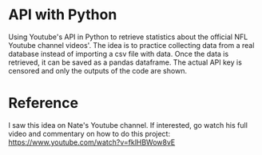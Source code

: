 # API with Python
Using Youtube's API in Python to retrieve statistics about the official NFL Youtube channel videos'. The idea is to practice collecting data from a real database instead of importing a csv file with data. Once the data is retrieved, it can be saved as a pandas dataframe. The actual API key is censored and only the outputs of the code are shown.

# Reference
I saw this idea on Nate's Youtube channel. If interested, go watch his full video and commentary on how to do this project: https://www.youtube.com/watch?v=fklHBWow8vE
